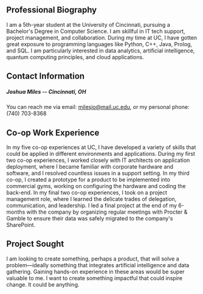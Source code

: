## Professional Biography
I am a 5th-year student at the University of Cincinnati, pursuing a Bachelor's Degree in Computer Science. I am skillful in IT tech support, project management, and collaboration. During my time at UC, I have gotten great exposure to programming languages like Python, C++, Java, Prolog, and SQL. I am particularly interested in data analytics, artificial intelligence, quantum computing principles, and cloud applications.

## Contact Information
##### Joshua Miles -- Cincinnati, OH
You can reach me via email: milesjo@mail.uc.edu, 
or my personal phone: (740) 703-8368

## Co-op Work Experience
In my five co-op experiences at UC, I have developed a variety of skills that could be applied in different environments and applications. During my first two co-op experiences, I worked closely with IT architects on application deployment, where I became familiar with corporate hardware and software, and I resolved countless issues in a support setting. In my third co-op, I created a prototype for a product to be implemented into commercial gyms, working on configuring the hardware and coding the back-end. In my final two co-op experiences, I took on a project management role, where I learned the delicate trades of delegation, communication, and leadership. I led a final project at the end of my 6-months with the company by organizing regular meetings with Procter & Gamble to ensure their data was safely migrated to the company's SharePoint.

## Project Sought
I am looking to create something, perhaps a product, that will solve a problem—ideally something that integrates artificial intelligence and data gathering. Gaining hands-on experience in these areas would be super valuable to me. I want to create something impactful that could inspire change. It could be anything.

